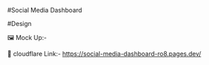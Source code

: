 #Social Media  Dashboard

#Design

️️🖼️ Mock Up:- 

📃 cloudflare Link:- https://social-media-dashboard-ro8.pages.dev/

